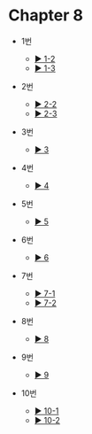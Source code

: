 # Chapter 8

- 1번
  - [▶️ 1-2](practice8-1-2.html)
  - [▶️ 1-3](practice8-1-3.html)
  
- 2번
  - [▶️ 2-2](practice8-2-2.html)
  - [▶️ 2-3](practice8-2-3.html)
 
- 3번
  - [▶️ 3](practice8-3.html)

- 4번
  - [▶️ 4](practice8-4.html)

- 5번
  - [▶️ 5](practice8-5.html)

- 6번
  - [▶️ 6](practice8-6.html)

- 7번
  - [▶️ 7-1](practice8-7-1.html)
  - [▶️ 7-2](practice8-7-2.html)
  
- 8번
  - [▶️ 8](practice8-8.html)

- 9번
  - [▶️ 9](practice8-9.html)

- 10번
  - [▶️ 10-1](practice8-10-1.html)
  - [▶️ 10-2](practice8-10-2.html)
